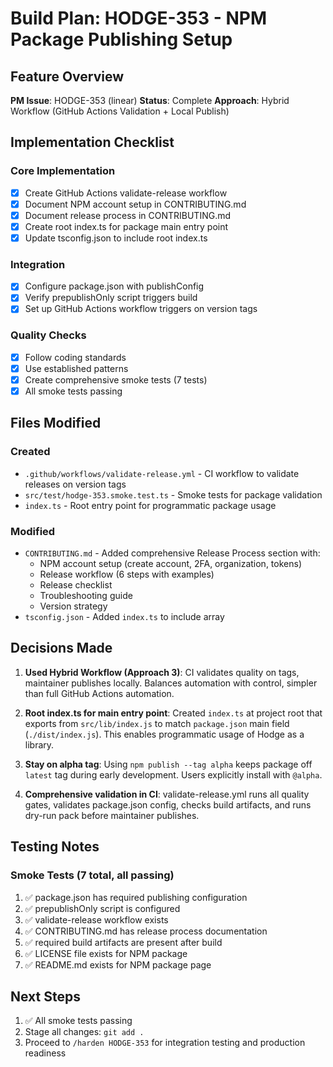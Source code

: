 # Build Plan: HODGE-353 - NPM Package Publishing Setup

## Feature Overview
**PM Issue**: HODGE-353 (linear)
**Status**: Complete
**Approach**: Hybrid Workflow (GitHub Actions Validation + Local Publish)

## Implementation Checklist

### Core Implementation
- [x] Create GitHub Actions validate-release workflow
- [x] Document NPM account setup in CONTRIBUTING.md
- [x] Document release process in CONTRIBUTING.md
- [x] Create root index.ts for package main entry point
- [x] Update tsconfig.json to include root index.ts

### Integration
- [x] Configure package.json with publishConfig
- [x] Verify prepublishOnly script triggers build
- [x] Set up GitHub Actions workflow triggers on version tags

### Quality Checks
- [x] Follow coding standards
- [x] Use established patterns
- [x] Create comprehensive smoke tests (7 tests)
- [x] All smoke tests passing

## Files Modified

### Created
- `.github/workflows/validate-release.yml` - CI workflow to validate releases on version tags
- `src/test/hodge-353.smoke.test.ts` - Smoke tests for package validation
- `index.ts` - Root entry point for programmatic package usage

### Modified
- `CONTRIBUTING.md` - Added comprehensive Release Process section with:
  - NPM account setup (create account, 2FA, organization, tokens)
  - Release workflow (6 steps with examples)
  - Release checklist
  - Troubleshooting guide
  - Version strategy
- `tsconfig.json` - Added `index.ts` to include array

## Decisions Made

1. **Used Hybrid Workflow (Approach 3)**: CI validates quality on tags, maintainer publishes locally. Balances automation with control, simpler than full GitHub Actions automation.

2. **Root index.ts for main entry point**: Created `index.ts` at project root that exports from `src/lib/index.js` to match `package.json` main field (`./dist/index.js`). This enables programmatic usage of Hodge as a library.

3. **Stay on alpha tag**: Using `npm publish --tag alpha` keeps package off `latest` tag during early development. Users explicitly install with `@alpha`.

4. **Comprehensive validation in CI**: validate-release.yml runs all quality gates, validates package.json config, checks build artifacts, and runs dry-run pack before maintainer publishes.

## Testing Notes

### Smoke Tests (7 total, all passing)
1. ✅ package.json has required publishing configuration
2. ✅ prepublishOnly script is configured
3. ✅ validate-release workflow exists
4. ✅ CONTRIBUTING.md has release process documentation
5. ✅ required build artifacts are present after build
6. ✅ LICENSE file exists for NPM package
7. ✅ README.md exists for NPM package page

## Next Steps
1. ✅ All smoke tests passing
2. Stage all changes: `git add .`
3. Proceed to `/harden HODGE-353` for integration testing and production readiness
